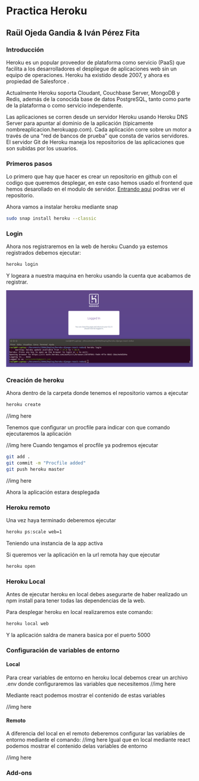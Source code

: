 # Practica Heroku
## Raül Ojeda Gandia & Iván Pérez Fita
### Introducción

Heroku es un popular proveedor de plataforma como servicio (PaaS) que facilita a los desarrolladores el despliegue de aplicaciones web sin un equipo de operaciones. Heroku ha existido desde 2007, y ahora es propiedad de Salesforce .

Actualmente Heroku soporta Cloudant, Couchbase Server, MongoDB y Redis, además de la conocida base de datos PostgreSQL,​ tanto como parte de la plataforma o como servicio independente.

Las aplicaciones se corren desde un servidor Heroku usando Heroku DNS Server para apuntar al dominio de la aplicación (típicamente nombreaplicacion.herokuapp.com). Cada aplicación corre sobre un motor a través de una "red de bancos de prueba" que consta de varios servidores. El servidor Git de Heroku maneja los repositorios de las aplicaciones que son subidas por los usuarios. 

### Primeros pasos
Lo primero que hay que hacer es crear un repositorio en github con el codigo que queremos desplegar, en este caso hemos usado el frontend que hemos desarollado en el modulo de servidor. [Entrando aqui](https://github.com/Zar21/heroku-django-react-redux) podras ver el repositorio.

Ahora vamos a instalar heroku mediante snap 
```bash 
sudo snap install heroku --classic 
```

### Login

Ahora nos registraremos en la web de heroku
Cuando ya estemos registrados debemos ejecutar:
```bash
heroku login
```
Y logeara a nuestra maquina en heroku usando la cuenta que acabamos de registrar.

<img alt="login" src="img/login.png">

### Creación de heroku

Ahora dentro de la carpeta donde tenemos el repositorio vamos a ejecutar
```bash
heroku create
```
//img here

Tenemos que configurar un procfile para indicar con que comando ejecutaremos la aplicación 

//img here
Cuando tengamos el procfile ya podremos ejecutar
```bash
git add .
git commit -m "Procfile added"
git push heroku master
```
//img here

Ahora la aplicación estara desplegada
### Heroku remoto
Una vez haya terminado deberemos ejecutar
```bash
heroku ps:scale web=1
```
Teniendo una instancia de la app activa

Si queremos ver la aplicación en la url remota hay que ejecutar
```bash
heroku open
```

### Heroku Local
Antes de ejecutar heroku en local debes asegurarte de haber realizado un npm install para tener todas las dependencias de la web.

Para desplegar heroku en local realizaremos este comando:
```bash
heroku local web 
```
Y la aplicación saldra de manera basica por el puerto 5000

### Configuración de variables de entorno
#### Local
Para crear variables de entorno en heroku local debemos crear un archivo .env donde configuraremos las variables que necesitemos
//img here

Mediante react podemos mostrar el contenido de estas variables

//img here
#### Remoto
A diferencia del local en el remoto deberemos configurar las variables de entorno mediante el comando:
//img here
Igual que en local mediante react podemos mostrar el contenido delas variables de entorno

//img here
### Add-ons

